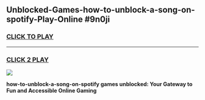 
## Unblocked-Games-how-to-unblock-a-song-on-spotify-Play-Online #9n0ji
<h3>
<a href="https://news.freeplayer.one?title=how-to-unblock-a-song-on-spotify&ref=3">CLICK TO PLAY</a></h3>
<hr>

<h3>
<a href="https://news.freeplayer.one?title=how-to-unblock-a-song-on-spotify&ref=3">CLICK 2 PLAY</a>
  
</h3>

<a href="https://news.freeplayer.one?title=how-to-unblock-a-song-on-spotify&ref=3"><img src="https://clearcache.store/games.png"></a>


**how-to-unblock-a-song-on-spotify games unblocked: Your Gateway to Fun and Accessible Online Gaming**
